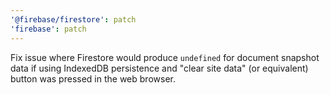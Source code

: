 ```yaml
---
'@firebase/firestore': patch
'firebase': patch
---
```


Fix issue where Firestore would produce `undefined` for document snapshot data if using IndexedDB persistence and "clear site data" (or equivalent) button was pressed in the web browser.
